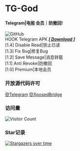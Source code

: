 # TG-God 

#### Telegram|电报 会员｜防撤回!   
![GitHub](https://img.shields.io/github/license/Eoyz369/TG_God)   
HOOK Telegram APK   [***[ Download ]***](https://github.com/Eoyz369/TG_God/releases/tag/TG-God_1.4)   
[1.4] Disable Read|禁止已读   
[1.3] Fix Bug|修复Bug  
[1.2] Save Message|消息转载  
[1.1] Anti Revoke|防撤回   
[1.0] Premium|本地会员   

  

### 开放源代码许可   
[@Telegram](https://github.com/DrKLO/Telegram)   [@XposedBridge](https://github.com/rovo89/XposedBridge)   


### 访问量
![Visitor Count](https://profile-counter.glitch.me/TG_God/count.svg)


### Star记录

[![Stargazers over time](https://starchart.cc/Eoyz369/TG_God.svg)](https://github.com/Eoyz369/TG_God) 

